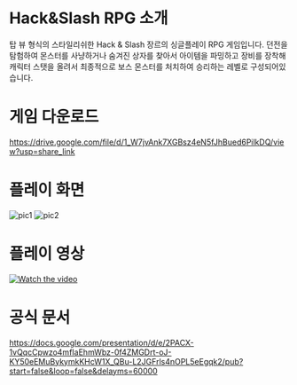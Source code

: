 # Hack&Slash RPG 소개
탑 뷰 형식의 스타일리쉬한 Hack & Slash 장르의 싱글플레이 RPG 게임입니다. 던전을 탐험하여 몬스터를 사냥하거나 숨겨진 상자를 찾아서 아이템을 파밍하고 장비를 장착해 캐릭터 스탯을 올려서 최종적으로 보스 몬스터를 처치하여 승리하는 레벨로 구성되어있습니다.


# 게임 다운로드
https://drive.google.com/file/d/1_W7jvAnk7XGBsz4eN5fJhBued6PilkDQ/view?usp=share_link


# 플레이 화면
![pic1](https://user-images.githubusercontent.com/55690757/229818223-9b275e52-8331-4d71-8708-766ef072871c.png)
![pic2](https://user-images.githubusercontent.com/55690757/229818239-c28ce111-de83-43ae-980b-3aafae2cb337.png)


# 플레이 영상
[![Watch the video](https://user-images.githubusercontent.com/55690757/229802937-a0548f47-e496-413e-84ba-18af80ed2017.png)](https://youtu.be/bXviHHXhk4w)


# 공식 문서
https://docs.google.com/presentation/d/e/2PACX-1vQqcCpwzo4mfIaEhmWbz-0f4ZMGDrt-oJ-KY50eEMuBykymkKHcW1X_QBu-L2JGFrls4nOPL5eEgqk2/pub?start=false&loop=false&delayms=60000
